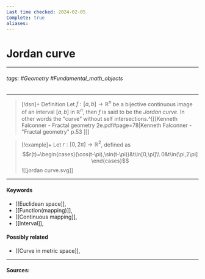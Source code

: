 ```yaml
---
Last time checked: 2024-02-05
Complete: true
aliases:
---
```

# Jordan curve
***
###### tags: #Geometry #Fundamental_math_objects 
***
>[!dsn]+ Definition
>Let $f:[a,b]\to\mathbb{R}^{n}$ be a bijective continuous image of an interval $[a,b]$ in $\mathbb{R}^{n}$, then $f$ is said to be the *Jordan curve*. In other words the "curve" without self intersections.^[[[Kenneth Falconner - Fractal geometry 2e.pdf#page=78|Kenneth Falconner - "Fractal geometry" p.53 ]]] 

>[!example]+ 
>Let $r:[0,2\pi]\to\mathbb{R}^{2}$, defined as
>$$r(t)=\begin{cases}(\cos(t-\pi),\sin(t-\pi))&t\in[0,\pi]\\ 0&t\in(\pi,2\pi] \end{cases}$$
>![[jordan curve.svg]]
***
#### Keywords
- [[Euclidean space]],
- [[Function(mapping)]],
- [[Continuous mapping]],
- [[Interval]],
#### Possibly related
- [[Curve in metric space]],
***
#### Sources: